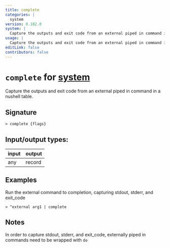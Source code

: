 ```yaml
---
title: complete
categories: |
  system
version: 0.102.0
system: |
  Capture the outputs and exit code from an external piped in command in a nushell table.
usage: |
  Capture the outputs and exit code from an external piped in command in a nushell table.
editLink: false
contributors: false
---
```

<!-- This file is automatically generated. Please edit the command in https://github.com/nushell/nushell instead. -->

# `complete` for [system](/commands/categories/system.md)

<div class='command-title'>Capture the outputs and exit code from an external piped in command in a nushell table.</div>

## Signature

```> complete {flags} ```


## Input/output types:

| input | output |
| ----- | ------ |
| any   | record |

## Examples

Run the external command to completion, capturing stdout, stderr, and exit_code
```nu
> ^external arg1 | complete

```

## Notes
In order to capture stdout, stderr, and exit_code, externally piped in commands need to be wrapped with `do`